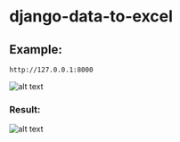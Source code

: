 # django-data-to-excel
## Example:
```git
http://127.0.0.1:8000
```
![alt text](http://telegra.ph/file/da9612a340928c34587a7.jpg)
### Result:
![alt text](http://telegra.ph/file/dcbdc1ddb34bd8b6cad79.jpg)
